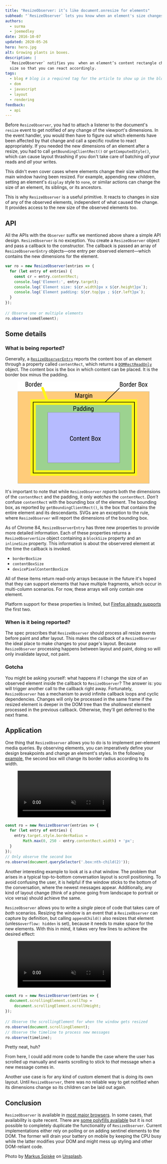 ```yaml
---
title: "ResizeObserver: it’s like document.onresize for elements"
subhead: "`ResizeObserver` lets you know when an element's size changes."
authors:
  - surma
  - joemedley
date: 2016-10-07
updated: 2020-05-26
hero: hero.jpg
alt: Growing plants in boxes.
description: |
  `ResizeObserver` notifies you  when an element’s content rectangle changes
  size so that you can react accordingly.
tags:
  - blog # blog is a required tag for the article to show up in the blog.
  - dom
  - javascript
  - layout
  - rendering
feedback:
  - api
---
```


Before `ResizeObserver`, you had to attach a listener to the document's `resize`
event to get notified of any change of the viewport's dimensions. In the event
handler, you would then have to figure out which elements have been affected by
that change and call a specific routine to react appropriately. If you needed
the new dimensions of an element after a resize, you had to call
`getBoundingClientRect()` or `getComputedStyle()`, which can cause layout
thrashing if you don't take care of batching *all* your reads and *all* your
writes.

This didn't even cover cases where elements change their size without the main
window having been resized. For example, appending new children, setting an
element's `display` style to `none`, or similar actions can change the size of
an element, its siblings, or its ancestors.

This is why `ResizeObserver` is a useful primitive. It reacts to changes in
size of any of the observed elements, independent of what caused the change.
It provides access to the new size of the observed elements too.

## API

All the APIs with the `Observer` suffix we mentioned above share a simple API
design. `ResizeObserver` is no exception. You create a `ResizeObserver` object
and pass a callback to the constructor. The callback is passed an array of
`ResizeObserverEntry` objects—one entry per observed element—which
contains the new dimensions for the element.

```js
var ro = new ResizeObserver(entries => {
  for (let entry of entries) {
    const cr = entry.contentRect;
    console.log('Element:', entry.target);
    console.log(`Element size: ${cr.width}px x ${cr.height}px`);
    console.log(`Element padding: ${cr.top}px ; ${cr.left}px`);
  }
});

// Observe one or multiple elements
ro.observe(someElement);
```

## Some details

### What is being reported?

Generally, a
[`ResizeObserverEntry`](https://developer.mozilla.org/en-US/docs/Web/API/ResizeObserverEntry)
reports the content box of an element through a property called
`contentRect`, which returns a
[`DOMRectReadOnly`](https://developer.mozilla.org/en-US/docs/Web/API/DOMRectReadOnly)
object. The content box is the box in which content can be placed. It is
the border box minus the padding.

<figure class="w-figure">
  <img src="./contentbox.png" 
       alt="A diagram of the CSS box model.">
</figure>

It's important to note that while `ResizeObserver` *reports* both the dimensions
of the `contentRect` and the padding, it only *watches* the `contentRect`.
*Don't* confuse `contentRect` with the bounding box of the element. The bounding
box, as reported by `getBoundingClientRect()`, is the box that contains the
entire element and its descendants. SVGs are an exception to the rule, where
`ResizeObserver` will report the dimensions of the bounding box.

As of Chrome 84, `ResizeObserverEntry` has three new properties to provide more
detailed information. Each of these properties returns a `ResizeObserverSize`
object containing a `blockSize` property and an `inlineSize` property. This
information is about the observered element at the time the callback is invoked.

* `borderBoxSize`
* `contentBoxSize`
* `devicePixelContentBoxSize`

All of these items return read-only arrays because in the future it's hoped that
they can support elements that have multiple fragments, which occur in
multi-column scenarios. For now, these arrays will only contain one element.

Platform support for these properties is limited, but [Firefox already
supports](https://developer.mozilla.org/en-US/docs/Web/API/ResizeObserverEntry#Browser_compatibility)
the first two.

### When is it being reported?

The spec proscribes that `ResizeObserver` should process all resize events
before paint and after layout. This makes the callback of a `ResizeObserver` the
ideal place to make changes to your page's layout. Because `ResizeObserver`
processing happens between layout and paint, doing so will only invalidate
layout, not paint.

### Gotcha

You might be asking yourself: what happens if I change the size of an observed
element inside the callback to `ResizeObserver`? The answer is: you will trigger
another call to the callback right away. Fortunately, `ResizeObserver` has a
mechanism to avoid infinite callback loops and cyclic dependencies. Changes will
only be processed in the same frame if the resized element is deeper in the DOM
tree than the *shallowest* element processed in the previous callback.
Otherwise, they'll get deferred to the next frame.

## Application

One thing that `ResizeObserver` allows you to do is to implement per-element
media queries. By observing elements, you can imperatively define your
design breakpoints and change an element's styles. In the following
[example](https://googlechrome.github.io/samples/resizeobserver/), the second box
will change its border radius according to its width.

<figure class="w-figure">
  <video controls autoplay loop muted class="w-screenshot">
    <source src="https://storage.googleapis.com/webfundamentals-assets/resizeobserver/elem-mq_vp8.webm"
            type="video/webm; codecs=vp8">
    <source src="https://storage.googleapis.com/webfundamentals-assets/resizeobserver/elem-mq_x264.mp4"
            type="video/mp4; codecs=h264">
  </video>
</figure>

```js
const ro = new ResizeObserver(entries => {
  for (let entry of entries) {
    entry.target.style.borderRadius = 
        Math.max(0, 250 - entry.contentRect.width) + 'px';
  }
});
// Only observe the second box
ro.observe(document.querySelector('.box:nth-child(2)'));
```

Another interesting example to look at is a chat window. The problem that arises
in a typical top-to-bottom conversation layout is scroll positioning. To avoid
confusing the user, it is helpful if the window sticks to the bottom of the
conversation, where the newest messages appear. Additionally, any kind of layout
change (think of a phone going from landscape to portrait or vice versa) should
achieve the same.

`ResizeObserver` allows you to write a *single* piece of code that takes care of
*both* scenarios. Resizing the window is an event that a `ResizeObserver` can
capture by definition, but calling `appendChild()` also resizes that element
(unless`overflow: hidden` is set), because it needs to make space for the new
elements. With this in mind, it takes very few lines to achieve the desired
effect:

<figure class="w-figure">
 <video controls autoplay loop muted class="w-screenshot">
   <source src="https://storage.googleapis.com/webfundamentals-assets/resizeobserver/chat_vp8.webm"
           type="video/webm; codecs=vp8">
   <source src="https://storage.googleapis.com/webfundamentals-assets/resizeobserver/chat_x264.mp4"
           type="video/mp4; codecs=h264">
 </video>
</figure>

```js
const ro = new ResizeObserver(entries => {
  document.scrollingElement.scrollTop =
    document.scrollingElement.scrollHeight;
});

// Observe the scrollingElement for when the window gets resized
ro.observe(document.scrollingElement);
// Observe the timeline to process new messages
ro.observe(timeline);
```

Pretty neat, huh?

From here, I could add more code to handle the case where the user has scrolled
up manually and wants scrolling to stick to *that* message when a new message
comes in.

Another use case is for any kind of custom element that is doing its own layout.
Until `ResizeObserver`, there was no reliable way to get notified when its
dimensions change so its children can be laid out again.

## Conclusion

`ResizeObserver` is available in [most major
browsers](https://developer.mozilla.org/docs/Web/API/ResizeObserver#Browser_compatibility).
In some cases, that availability is quite recent. There are [some polyfills
available](https://github.com/WICG/ResizeObserver/issues/3) but it is not
possible to completely duplicate the functionality of `ResizeObserver`. Current
implementations either rely on polling or on adding sentinel elements to the
DOM. The former will drain your battery on mobile by keeping the CPU busy while
the latter modifies your DOM and might mess up styling and other DOM-reliant
code.

Photo by [Markus
Spiske](https://unsplash.com/@markusspiske?utm_source=unsplash&utm_medium=referral&utm_content=creditCopyText)
on
[Unsplash](https://unsplash.com/s/photos/observe-growth?utm_source=unsplash&utm_medium=referral&utm_content=creditCopyText).
